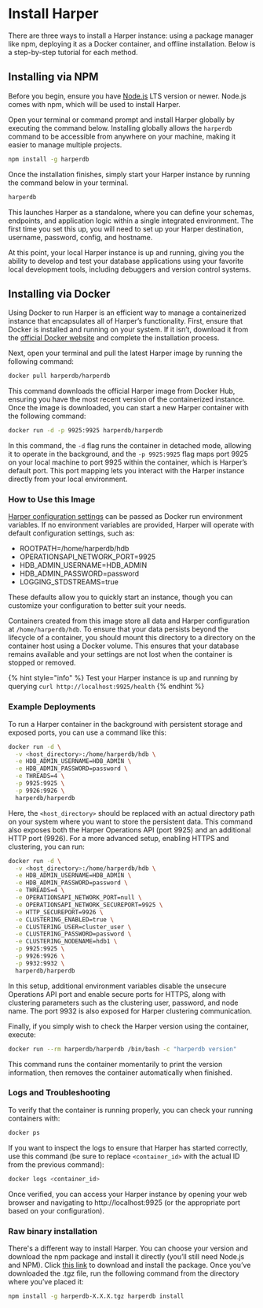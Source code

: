 # Install Harper

There are three ways to install a Harper instance: using a package manager like npm, deploying it as a Docker container, and offline installation. Below is a step-by-step tutorial for each method.

## Installing via NPM
Before you begin, ensure you have [Node.js](https://nodejs.org/) LTS version or newer. Node.js comes with npm, which will be used to install Harper.

Open your terminal or command prompt and install Harper globally by executing the command below. Installing globally allows the `harperdb` command to be accessible from anywhere on your machine, making it easier to manage multiple projects.

```bash
npm install -g harperdb
```

Once the installation finishes, simply start your Harper instance by running the command below in your terminal.

```bash
harperdb
```

This launches Harper as a standalone, where you can define your schemas, endpoints, and application logic within a single integrated environment. The first time you set this up, you will need to set up your Harper destination, username, password, config, and hostname.

At this point, your local Harper instance is up and running, giving you the ability to develop and test your database applications using your favorite local development tools, including debuggers and version control systems.

## Installing via Docker
Using Docker to run Harper is an efficient way to manage a containerized instance that encapsulates all of Harper’s functionality. First, ensure that Docker is installed and running on your system. If it isn’t, download it from the [official Docker website](https://docs.docker.com/engine/install/) and complete the installation process.

Next, open your terminal and pull the latest Harper image by running the following command:

```bash
docker pull harperdb/harperdb
```

This command downloads the official Harper image from Docker Hub, ensuring you have the most recent version of the containerized instance. Once the image is downloaded, you can start a new Harper container with the following command:

```bash
docker run -d -p 9925:9925 harperdb/harperdb
```

In this command, the `-d` flag runs the container in detached mode, allowing it to operate in the background, and the `-p 9925:9925` flag maps port 9925 on your local machine to port 9925 within the container, which is Harper’s default port. This port mapping lets you interact with the Harper instance directly from your local environment.

### How to Use this Image
[Harper configuration settings⁠](https://harperdb.io/docs/reference/configuration-file/) can be passed as Docker run environment variables. If no environment variables are provided, Harper will operate with default configuration settings, such as:
- ROOTPATH=/home/harperdb/hdb
- OPERATIONSAPI_NETWORK_PORT=9925
- HDB_ADMIN_USERNAME=HDB_ADMIN
- HDB_ADMIN_PASSWORD=password
- LOGGING_STDSTREAMS=true

These defaults allow you to quickly start an instance, though you can customize your configuration to better suit your needs.

Containers created from this image store all data and Harper configuration at `/home/harperdb/hdb`. To ensure that your data persists beyond the lifecycle of a container, you should mount this directory to a directory on the container host using a Docker volume. This ensures that your database remains available and your settings are not lost when the container is stopped or removed.

{% hint style="info" %}
Test your Harper instance is up and running by querying `curl http://localhost:9925/health`
{% endhint %}

### Example Deployments
To run a Harper container in the background with persistent storage and exposed ports, you can use a command like this:

```bash
docker run -d \
  -v <host_directory>:/home/harperdb/hdb \
  -e HDB_ADMIN_USERNAME=HDB_ADMIN \
  -e HDB_ADMIN_PASSWORD=password \
  -e THREADS=4 \
  -p 9925:9925 \
  -p 9926:9926 \
  harperdb/harperdb
```

Here, the `<host_directory>` should be replaced with an actual directory path on your system where you want to store the persistent data. This command also exposes both the Harper Operations API (port 9925) and an additional HTTP port (9926).
For a more advanced setup, enabling HTTPS and clustering, you can run:

```bash
docker run -d \
  -v <host_directory>:/home/harperdb/hdb \
  -e HDB_ADMIN_USERNAME=HDB_ADMIN \
  -e HDB_ADMIN_PASSWORD=password \
  -e THREADS=4 \
  -e OPERATIONSAPI_NETWORK_PORT=null \
  -e OPERATIONSAPI_NETWORK_SECUREPORT=9925 \
  -e HTTP_SECUREPORT=9926 \
  -e CLUSTERING_ENABLED=true \
  -e CLUSTERING_USER=cluster_user \
  -e CLUSTERING_PASSWORD=password \
  -e CLUSTERING_NODENAME=hdb1 \
  -p 9925:9925 \
  -p 9926:9926 \
  -p 9932:9932 \
  harperdb/harperdb
```

In this setup, additional environment variables disable the unsecure Operations API port and enable secure ports for HTTPS, along with clustering parameters such as the clustering user, password, and node name. The port 9932 is also exposed for Harper clustering communication.

Finally, if you simply wish to check the Harper version using the container, execute:

```bash
docker run --rm harperdb/harperdb /bin/bash -c "harperdb version"
```

This command runs the container momentarily to print the version information, then removes the container automatically when finished.

### Logs and Troubleshooting
To verify that the container is running properly, you can check your running containers with:

```bash
docker ps
```

If you want to inspect the logs to ensure that Harper has started correctly, use this command (be sure to replace `<container_id>` with the actual ID from the previous command):

```bash
docker logs <container_id>
```

Once verified, you can access your Harper instance by opening your web browser and navigating to http://localhost:9925 (or the appropriate port based on your configuration).

### Raw binary installation
There's a different way to install Harper. You can choose your version and download the npm package and install it directly (you’ll still need Node.js and NPM). Click [this link](https://products-harperdb-io.s3.us-east-2.amazonaws.com/index.html) to download and install the package. Once you’ve downloaded the .tgz file, run the following command from the directory where you’ve placed it:

```bash
npm install -g harperdb-X.X.X.tgz harperdb install
```
